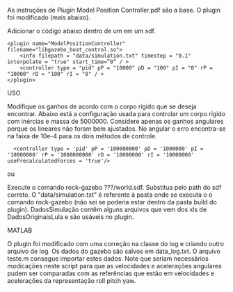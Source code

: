 As instruções de Plugin Model Position Controller.pdf são a base. O plugin foi modificado (mais abaixo).

Adicionar o código abaixo dentro de um <model></model> em um sdf. 

~~~
<plugin name="ModelPositionController" filename="libgazebo_boat_control.so">
	<info filepath = "data/simulation.txt" timestep = "0.1" interpolate = "true" start_time=”0” / >
	<controller type = "pid" pP = "10000" pD = "100" pI = "0" rP = "10000" rD = "100" rI = "0" / >
</plugin>
~~~

USO


Modifique os ganhos de acordo com o corpo rígido que se deseja encontrar. Abaixo está a configuração usada para controlar um corpo rígido com inércias e massa de 5000000. Considere apenas os ganhos angulares porque os lineares não foram bem ajustados. No angular o erro encontra-se na faixa de 10e-4 para os dois métodos de controle.

      <controller type = 'pid' pP = '100000000' pD = '1000000' pI = '10000000' rP = '1000000000' rD = '10000000' rI = '10000000' usePrecalculatedForces = 'true'/>
ou
      <controller type = 'sliding' pk = '100000' pa = '10000' rk = '10000000' ra = '100' usePrecalculatedForces = 'true'/>


Execute o comando rock-gazebo ???/world.sdf. Substitua pelo path do sdf correto. O  "data/simulation.txt" é referente à pasta onde se executa o o comando rock-gazebo (não sei se poderia estar dentro da pasta build do plugin). DadosSimulação contêm alguns arquivos que vem dos xls de DadosOriginaisLula e são usáveis no plugin.


MATLAB

O plugin foi modificado com uma correção na classe do log e criando outro arquivo de log. Os dados do gazebo são salvos em data_log.txt. O arquivo teste.m consegue importar estes dados. Note que seriam necessários modicações neste script para que as velocidades e acelerações angulares pudem ser comparadas com as referências que estão em velocidades e acelerações da representação roll pitch yaw.

